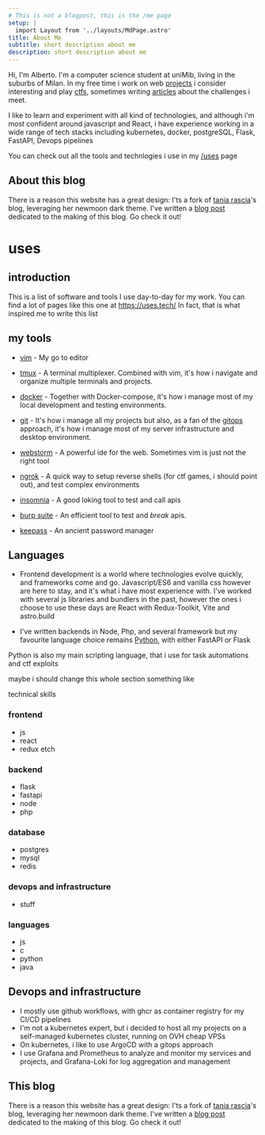 ```yaml
---
# This is not a blogpost, this is the /me page
setup: |
  import Layout from '../layouts/MdPage.astro'
title: About Me
subtitle: short description about me
description: short description about me
---
```


Hi, I'm Alberto. I'm a computer science student at uniMib, living in the suburbs of Milan.
In my free time i work on web <a href="/projects">projects</a> i consider interesting and
play <a href="https://ctftime.org/ctf-wtf/">ctfs</a>, sometimes writing
<a href="/articles">articles</a> about the challenges i meet.

I like to learn and experiment with all kind of technologies, 
and although i'm most confident around javascript and React, i have 
experience working in a wide range of tech stacks including kubernetes, docker, postgreSQL,
Flask, FastAPI, Devops pipelines

You can check out all the tools and technlogies i use in my <a href="/uses">/uses</a> page

## About this blog

There is a reason this website has a great design: I'ts a fork of
<a href="https://github.com/taniarascia/taniarascia.com">tania rascia</a>'s blog,
leveraging her newmoon dark theme.
I've written a <a href="asdasd">blog post</a> dedicated to the making of this blog. Go check it out!

# uses

## introduction

This is a list of software and tools I use day-to-day for my work.
You can find a lot of pages like this one at https://uses.tech/
In fact, that is what inspired me to write this list


## my tools

- <a href="asd">vim</a> - My go to editor

- <a href="asd">tmux</a> - A terminal multiplexer. Combined with vim, it's how i navigate and organize
  multiple terminals and projects.

- <a href="asd">docker</a> - Together with Docker-compose, it's how i manage most of my local development and testing environments.

- <a href="asd">git</a> - It's how i manage all my projects but also, as a fan of the <a href="asd">gitops</a> approach, it's
 how i manage most of my server infrastructure and desktop environment.

- <a href="asd">webstorm</a> - A powerful ide for the web. Sometimes vim is just not the right tool

- <a href="asd">ngrok</a> - A quick way to setup reverse shells (for ctf games, i should point out), and test complex environments

- <a href="asd">insomnia</a> - A good loking tool to test and call apis

- <a href="asd">burp suite</a> - An efficient tool to test and _break_ apis.

- <a href="asd">keepass</a> - An ancient password manager

## Languages

- Frontend development is a world where technologies evolve quickly, and frameworks come and go.
  Javascript/ES6 and vanilla css however are here to stay, and it's what i have most experience with.
  I've worked with several js libraries and bundlers in the past, 
  however the ones i choose to use these days are
  React with Redux-Toolkit, Vite and astro.build

- I've written backends in Node, Php, and several framework but my favourite language choice remains
  <a href="asd">Python</a>, with either FastAPI or Flask

Python is also my main scripting language, that i use for task automations and ctf exploits

maybe i should change this whole section
something like

technical skills

### frontend

- js 
- react
- redux etch

### backend

- flask
- fastapi
- node
- php

### database

- postgres
- mysql
- redis

### devops and infrastructure

- stuff

### languages

- js
- c
- python
- java


## Devops and infrastructure

- I mostly use github workflows, with ghcr as container registry for my CI/CD pipelines
- I'm not a kubernetes expert, but i decided to host all my projects on a self-managed kubernetes cluster, running on OVH
  cheap VPSs
- On kubernetes, i like to use ArgoCD with a gitops approach
- I use Grafana and Prometheus to analyze and monitor my services and projects,
  and Grafana-Loki for log aggregation and management 

## This blog

There is a reason this website has a great design: I'ts a fork of
<a href="https://github.com/taniarascia/taniarascia.com">tania rascia</a>'s blog,
leveraging her newmoon dark theme.
I've written a <a href="asdasd">blog post</a> dedicated to the making of this blog. Go check it out!
